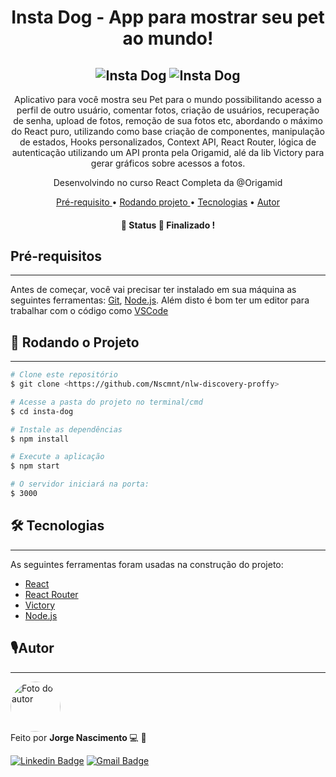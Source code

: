 <h1 align="center">  Insta Dog - App para mostrar seu pet ao mundo! </h1>

<h2 align="center">
<img alt="Insta Dog" title="Dog" src="https://ik.imagekit.io/Nscmnt/CPT2110011321-1233x674_UvSzhKnE5.png" />
  <img alt="Insta Dog" title="Dog" src="https://ik.imagekit.io/Nscmnt/CPT2110011258-933x673_6sK_-F7NdN.png" />
</h2>

<p align="center">Aplicativo para você mostra seu Pet para o mundo possibilitando acesso a perfil de outro usuário, comentar fotos, criação de usuários, recuperação de senha, upload de fotos, remoção de sua fotos etc, abordando o máximo do React puro, utilizando como base criação de componentes, manipulação de estados, Hooks personalizados, Context API, React Router, lógica de autenticação utilizando um API pronta pela Origamid, alé da lib Victory para gerar gráficos sobre acessos a fotos.
</p><p align ="center"> Desenvolvindo no curso React Completa da @Origamid </p>

<p align = "center">
  <a href="#pre"> Pré-requisito </a> •
  <a href="#rodando"> Rodando projeto </a> •
  <a href="#tecnologia">Tecnologias</a> • 
  <a href="#autor"> Autor </a>
</p>

<h4 align="center"> 
	🚧 Status 🚀 Finalizado !
</h4>

<h2 id="pre"> Pré-requisitos </h2>

---

Antes de começar, você vai precisar ter instalado em sua máquina as seguintes ferramentas:
[Git](https://git-scm.com), [Node.js](https://nodejs.org/en/).
Além disto é bom ter um editor para trabalhar com o código como [VSCode](https://code.visualstudio.com/)

 <h2 id="rodando">🎲 Rodando o Projeto </h2>

---

```bash
# Clone este repositório
$ git clone <https://github.com/Nscmnt/nlw-discovery-proffy>

# Acesse a pasta do projeto no terminal/cmd
$ cd insta-dog

# Instale as dependências
$ npm install

# Execute a aplicação
$ npm start

# O servidor iniciará na porta:
$ 3000
```

<h2 id="tecnologia">🛠 Tecnologias</h2>

---

As seguintes ferramentas foram usadas na construção do projeto:

- [React](https://pt-br.reactjs.org/)
- [React Router](https://reactrouter.com/web/guides/quick-start)
- [Victory](https://formidable.com/open-source/victory/docs/)
- [Node.js](https://nodejs.org/en/)

<h2 id="autor"> 🎙Autor</h2>

---

 <img  width="80px;" height="80px;" style="border-radius:50px;" src="https://ik.imagekit.io/Nscmnt/FB_IMG_1622085469855_rINd1uZxU.jpg?updatedAt=1625414704634"  alt="Foto do autor"/>
 <br />
Feito por <strong> Jorge Nascimento </strong> 💻 🚀

[![Linkedin Badge](https://img.shields.io/badge/-Jorge-blue?style=flat-square&logo=Linkedin&logoColor=white&link=https://www.linkedin.com/in/jorge-nascimento-a465511ab/)](https://www.linkedin.com/in/jorge-nascimento-a465511ab/)
[![Gmail Badge](https://img.shields.io/badge/-jorg3nascimento-c14438?style=flat-square&logo=Gmail&logoColor=white&link=mailto:nascimento.dev.io@gmail.com)](mailto:nascimento.dev.io@gmail.com)
